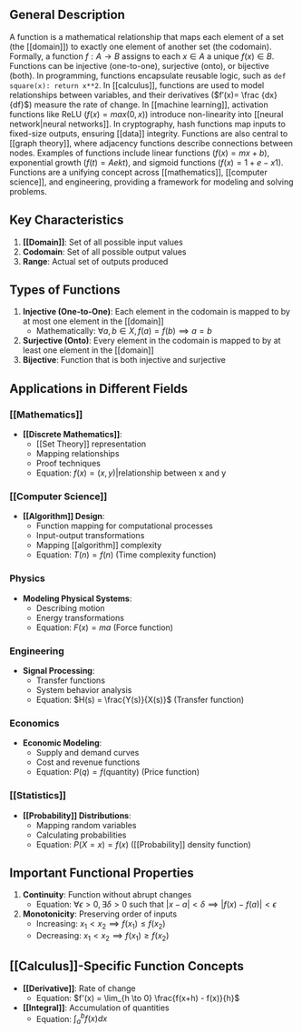 ## General Description

A function is a mathematical relationship that maps each element of a set (the [[domain]]) to exactly one element of another set (the codomain). Formally, a function $f:A→B$ assigns to each $x∈A$ a unique $f(x)∈B$. Functions can be injective (one-to-one), surjective (onto), or bijective (both). In programming, functions encapsulate reusable logic, such as `def square(x): return x**2`. In [[calculus]], functions are used to model relationships between variables, and their derivatives ($f′(x)= \frac {dx}{df}$​) measure the rate of change. In [[machine learning]], activation functions like ReLU ($f(x)=max(0,x)$) introduce non-linearity into [[neural network|neural networks]]. In cryptography, hash functions map inputs to fixed-size outputs, ensuring [[data]] integrity. Functions are also central to [[graph theory]], where adjacency functions describe connections between nodes. Examples of functions include linear functions ($f(x)=mx+b$), exponential growth ($f(t)=Aekt$), and sigmoid functions ($f(x)=1+e−x1​$). Functions are a unifying concept across [[mathematics]], [[computer science]], and engineering, providing a framework for modeling and solving problems.
## Key Characteristics

1. **[[Domain]]**: Set of all possible input values
2. **Codomain**: Set of all possible output values
3. **Range**: Actual set of outputs produced

## Types of Functions

1. **Injective (One-to-One)**: Each element in the codomain is mapped to by at most one element in the [[domain]]
    - Mathematically: $\forall a,b \in X, f(a) = f(b) \implies a = b$
2. **Surjective (Onto)**: Every element in the codomain is mapped to by at least one element in the [[domain]]
3. **Bijective**: Function that is both injective and surjective

## Applications in Different Fields

### [[Mathematics]]

- **[[Discrete Mathematics]]**:
    - [[Set Theory]] representation
    - Mapping relationships
    - Proof techniques
    - Equation: $f(x) = {(x,y) | \text{relationship between x and y}}$

### [[Computer Science]]

- **[[Algorithm]] Design**:
    - Function mapping for computational processes
    - Input-output transformations
    - Mapping [[algorithm]] complexity
    - Equation: $T(n) = f(n)$ (Time complexity function)

### Physics

- **Modeling Physical Systems**:
    - Describing motion
    - Energy transformations
    - Equation: $F(x) = ma$ (Force function)

### Engineering

- **Signal Processing**:
    - Transfer functions
    - System behavior analysis
    - Equation: $H(s) = \frac{Y(s)}{X(s)}$ (Transfer function)

### Economics

- **Economic Modeling**:
    - Supply and demand curves
    - Cost and revenue functions
    - Equation: $P(q) = f(\text{quantity})$ (Price function)

### [[Statistics]]

- **[[Probability]] Distributions**:
    - Mapping random variables
    - Calculating probabilities
    - Equation: $P(X = x) = f(x)$ ([[Probability]] density function)

## Important Functional Properties

1. **Continuity**: Function without abrupt changes
    - Equation: $\forall \epsilon > 0, \exists \delta > 0$ such that $|x-a| < \delta \implies |f(x) - f(a)| < \epsilon$
2. **Monotonicity**: Preserving order of inputs
    - Increasing: $x_1 < x_2 \implies f(x_1) \leq f(x_2)$
    - Decreasing: $x_1 < x_2 \implies f(x_1) \geq f(x_2)$

## [[Calculus]]-Specific Function Concepts

- **[[Derivative]]**: Rate of change
    - Equation: $f'(x) = \lim_{h \to 0} \frac{f(x+h) - f(x)}{h}$
- **[[Integral]]**: Accumulation of quantities
    - Equation: $\int_{a}^{b} f(x) dx$